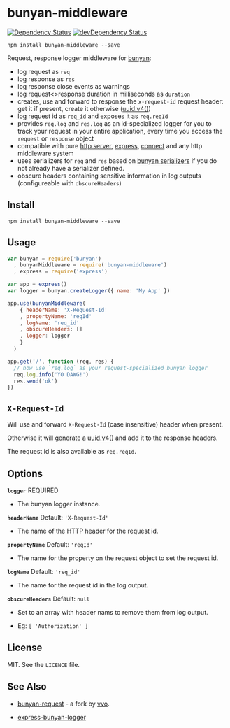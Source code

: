 # bunyan-middleware

[![Dependency Status](https://david-dm.org/tellnes/bunyan-middleware.png)](https://david-dm.org/tellnes/bunyan-middleware)
[![devDependency Status](https://david-dm.org/tellnes/bunyan-middleware/dev-status.png)](https://david-dm.org/tellnes/bunyan-middleware#info=devDependencies)

```shell
npm install bunyan-middleware --save
```

Request, response logger middleware for [bunyan](https://github.com/trentm/node-bunyan):
- log request as `req`
- log response as `res`
- log response close events as warnings
- log request<>response duration in milliseconds as `duration`
- creates, use and forward to response the `x-request-id` request header: get it if present, create it otherwise ([uuid.v4()](https://github.com/broofa/node-uuid#uuidv4options--buffer--offset))
- log request id as `req_id` and exposes it as `req.reqId`
- provides `req.log` and `res.log` as an id-specialized logger for you to track your request in your entire application, every time you access the `request` or `response` object
- compatible with pure [http server](http://nodejs.org/api/http.html#http_http_createserver_requestlistener), [express](https://github.com/strongloop/express), [connect](https://github.com/senchalabs/connect) and any http middleware system
- uses serializers for `req` and `res` based on [bunyan serializers](https://github.com/trentm/node-bunyan#serializers) if you do not already have a serializer defined.
- obscure headers containing sensitive information in log outputs (configureable with `obscureHeaders`)

## Install

```shell
npm install bunyan-middleware --save
```

## Usage

```js
var bunyan = require('bunyan')
  , bunyanMiddleware = require('bunyan-middleware')
  , express = require('express')

var app = express()
var logger = bunyan.createLogger({ name: 'My App' })

app.use(bunyanMiddleware(
    { headerName: 'X-Request-Id'
    , propertyName: 'reqId'
    , logName: 'req_id'
    , obscureHeaders: []
    , logger: logger
    }
  )

app.get('/', function (req, res) {
  // now use `req.log` as your request-specialized bunyan logger
  req.log.info('YO DAWG!')
  res.send('ok')
})
```

## `X-Request-Id`

Will use and forward `X-Request-Id` (case insensitive) header when present.

Otherwise it will generate
a [uuid.v4()](https://github.com/defunctzombie/node-uuid#uuidv4options--buffer--offset) and
add it to the response headers.

The request id is also available as `req.reqId`.

## Options

**`logger`** REQUIRED

- The bunyan logger instance.

**`headerName`** Default: `'X-Request-Id'`

- The name of the HTTP header for the request id.

**`propertyName`** Default: `'reqId'`

- The name for the property on the request object to set the request id.

**`logName`** Default: `'req_id'`

- The name for the request id in the log output.

**`obscureHeaders`** Default: `null`

- Set to an array with header nams to remove them from log output.

- Eg: `[ 'Authorization' ]`


## License

MIT. See the `LICENCE` file.

## See Also

- [bunyan-request](https://github.com/vvo/bunyan-request) - a fork by [vvo](https://github.com/vvo).

- [express-bunyan-logger](https://github.com/villadora/express-bunyan-logger)

